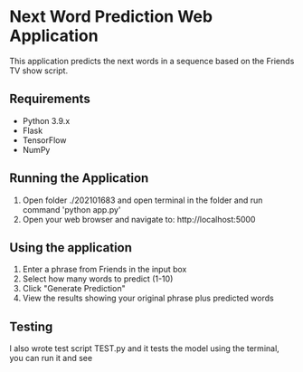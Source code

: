 # Next Word Prediction Web Application

This application predicts the next words in a sequence based on the Friends TV show script.

## Requirements

- Python 3.9.x
- Flask
- TensorFlow
- NumPy

## Running the Application
1. Open folder ./202101683 and open terminal in the folder and run command 'python app.py'
2. Open your web browser and navigate to: http://localhost:5000


## Using the application

1. Enter a phrase from Friends in the input box
2. Select how many words to predict (1-10)
3. Click "Generate Prediction"
4. View the results showing your original phrase plus predicted words

## Testing
I also wrote test script TEST.py and it tests the model using the terminal, you can run it and see
